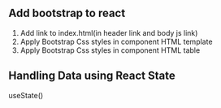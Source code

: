 ## **Add bootstrap to react**

1. Add link to index.html(in header link and body js link)
2. Apply Bootstrap Css styles in component HTML template
3. Apply Bootstrap Css styles in component HTML table

## Handling Data using React State

useState()
